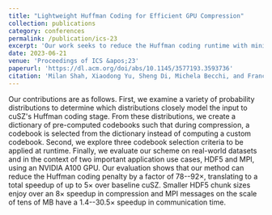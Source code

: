 ```yaml
---
title: "Lightweight Huffman Coding for Efficient GPU Compression"
collection: publications
category: conferences
permalink: /publication/ics-23
excerpt: 'Our work seeks to reduce the Huffman coding runtime with minimal-to-no impact on cuSZ&apos;s compression efficiency.'
date: 2023-06-21
venue: 'Proceedings of ICS &apos;23'
paperurl: 'https://dl.acm.org/doi/abs/10.1145/3577193.3593736'
citation: 'Milan Shah, Xiaodong Yu, Sheng Di, Michela Becchi, and Franck Cappello. 2023. Lightweight Huffman Coding for Efficient GPU Compression. In Proceedings of the 37th ACM International Conference on Supercomputing (ICS &apos;23). Association for Computing Machinery, New York, NY, USA, 99–110. https://doi.org/10.1145/3577193.3593736'
---
```


Our contributions are as follows. First, we examine a variety of probability distributions to determine which distributions closely model the input to cuSZ's Huffman coding stage. From these distributions, we create a dictionary of pre-computed codebooks such that during compression, a codebook is selected from the dictionary instead of computing a custom codebook. Second, we explore three codebook selection criteria to be applied at runtime. Finally, we evaluate our scheme on real-world datasets and in the context of two important application use cases, HDF5 and MPI, using an NVIDIA A100 GPU. Our evaluation shows that our method can reduce the Huffman coding penalty by a factor of 78--92×, translating to a total speedup of up to 5× over baseline cuSZ. Smaller HDF5 chunk sizes enjoy over an 8× speedup in compression and MPI messages on the scale of tens of MB have a 1.4--30.5× speedup in communication time.
